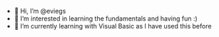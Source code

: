 - 👋 Hi, I’m @eviegs
- 👀 I’m interested in learning the fundamentals and having fun :)
- 🌱 I’m currently learning with Visual Basic as I have used this before

<!---
eviegs/eviegs is a ✨ special ✨ repository because its `README.md` (this file) appears on your GitHub profile.
You can click the Preview link to take a look at your changes.
--->
